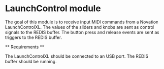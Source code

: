 LaunchControl module
====================

The goal of this module is to receive input MIDI commands from a Novation LaunchControlXL. The values of the sliders and knobs are sent as control signals to the REDIS buffer. The button press and release events are sent as triggers to the REDIS buffer.


** Requirements **

The LaunchControlXL should be connected to an USB port.
The REDIS buffer should be running.

